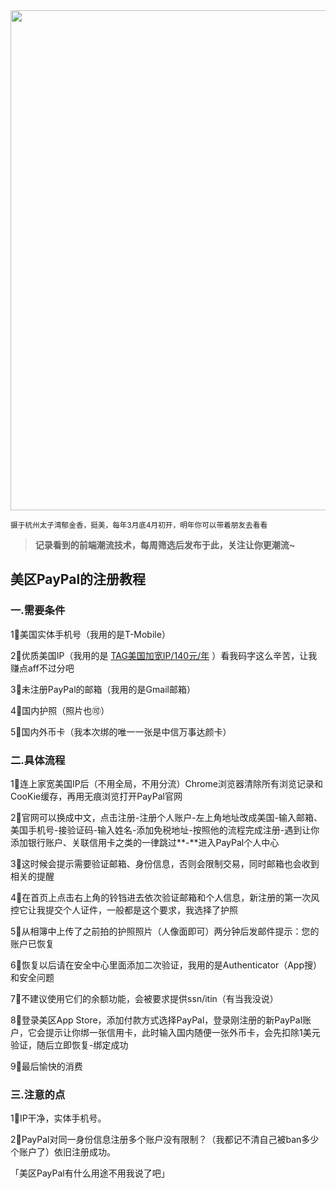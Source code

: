 <img src=https://gw.alipayobjects.com/zos/k/yt/ck1Y1K.png width=800/>  

<small>摄于杭州太子湾郁金香，挺美，每年3月底4月初开，明年你可以带着朋友去看看</small>  

> **记录看到的前端潮流技术，每周筛选后发布于此，关注让你更潮流~**  

## 美区PayPal的注册教程

### 一.**需要条件**

1⃣️美国实体手机号（我用的是T-Mobile）

2⃣️优质美国IP（我用的是 [TAG美国加宽IP/140元/年](https://tagss.pro/#/register?invite=fUSBmfXP) ）看我码字这么辛苦，让我赚点aff不过分吧

3⃣️未注册PayPal的邮箱（我用的是Gmail邮箱）

4⃣️国内护照（照片也🉑）

5⃣️国内外币卡（我本次绑的唯一一张是中信万事达颜卡）

### 二.**具体流程**

1⃣️连上家宽美国IP后（不用全局，不用分流）Chrome浏览器清除所有浏览记录和CooKie缓存，再用无痕浏览打开PayPal官网

2⃣️官网可以换成中文，点击注册-注册个人账户-左上角地址改成美国-输入邮箱、美国手机号-接验证码-输入姓名-添加免税地址-按照他的流程完成注册-遇到让你添加银行账户、关联信用卡之类的一律跳过**-**进入PayPal个人中心

3⃣️这时候会提示需要验证邮箱、身份信息，否则会限制交易，同时邮箱也会收到相关的提醒

4⃣️在首页上点击右上角的铃铛进去依次验证邮箱和个人信息，新注册的第一次风控它让我提交个人证件，一般都是这个要求，我选择了护照

5⃣️从相簿中上传了之前拍的护照照片（人像面即可）两分钟后发邮件提示：您的账户已恢复

6⃣️恢复以后请在安全中心里面添加二次验证，我用的是Authenticator（App搜）和安全问题

7⃣️不建议使用它们的余额功能，会被要求提供ssn/itin（有当我没说）

8⃣️登录美区App Store，添加付款方式选择PayPal，登录刚注册的新PayPal账户，它会提示让你绑一张信用卡，此时输入国内随便一张外币卡，会先扣除1美元验证，随后立即恢复-绑定成功

9⃣️最后愉快的消费

### 三.**注意的点**

1⃣️IP干净，实体手机号。

2⃣️PayPal对同一身份信息注册多个账户没有限制？（我都记不清自己被ban多少个账户了）依旧注册成功。

「美区PayPal有什么用途不用我说了吧」
